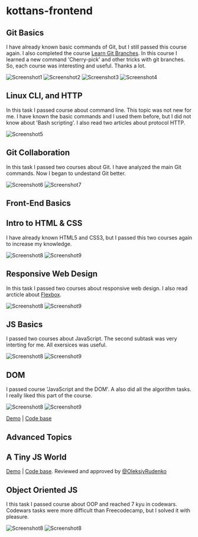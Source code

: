# kottans-frontend

## Git Basics

I have already known basic commands of Git, but I still passed this course again. I also completed the course [Learn Git Branches](https://learngitbranching.js.org/).
In this course I learned a new command 'Cherry-pick' and other tricks with git branches. So, each course was interesting and useful. Thanks a lot.

![Screenshot1](Git_Basics/git-basics.png)
![Screenshot2](Git_Basics/git1.png)
![Screenshot3](Git_Basics/git2.png)
![Screenshot4](Git_Basics/git3.png)

## Linux CLI, and HTTP

In this task I passed course about command line. This topic was not new for me. I have known the basic commands and I used them before, but I did not know about 'Bash scripting'.
I also read two articles about protocol HTTP.

![Screenshot5](task_linux_cli/cli-1.png)

## Git Collaboration

In this task I passed two courses about Git. I have analyzed the main Git commands. Now I began to undestand Git better.

![Screenshot6](task_git_collaboration/collaboration1.png)
![Screenshot7](task_git_collaboration/collaboration2.png)

## Front-End Basics

## Intro to HTML & CSS

I have already known HTML5 and CSS3, but I passed this two courses again to increase my knowledge.

![Screenshot8](task_html_css_intro/html-1.png)
![Screenshot9](task_html_css_intro/html_css.png)

## Responsive Web Design

In this task I passed two courses about responsive web design. I also read arcticle about [Flexbox](https://hackernoon.com/11-things-i-learned-reading-the-flexbox-spec-5f0c799c776b).

![Screenshot8](task_responsive_web_design/responsive.png)
![Screenshot9](task_responsive_web_design/flex.png)

## JS Basics

I passed two courses about JavaScript. The second subtask was very interting for me. All exersices was useful.

![Screenshot8](task_js_basics/js-intro.png)
![Screenshot9](task_js_basics/algorithm.png)

## DOM

I passed course 'JavaScript and the DOM'. A also did all the algorithm tasks. I really liked this part of the course.

![Screenshot8](task_js_dom/dom.png)
![Screenshot9](task_js_dom/dom2.png)

[Demo](https://vladk96.github.io/js-dom/) | [Code base](https://github.com/vladk96/js-dom)

## Advanced Topics

## A Tiny JS World

[Demo](https://vladk96.github.io/a-tiny-JS-world/) | [Code base](https://github.com/vladk96/frontend-2019-homeworks/blob/a-tiny-js-world/submissions/vladk96/a-tiny-js-world/index.js).
Reviewed and approved by [@OleksiyRudenko](https://github.com/OleksiyRudenko)

## Object Oriented JS

I this task I passed course about OOP and reached 7 kyu in codewars. Codewars tasks were more difficult than Freecodecamp, but I solved it with pleasure.

![Screenshot8](task_js_oop/oop.png)
![Screenshot8](task_js_oop/codewars.png)
